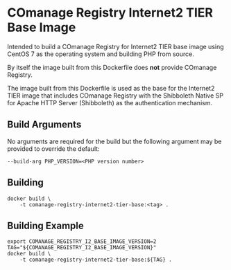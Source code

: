 <!--
COmanage Registry Docker documentation

Portions licensed to the University Corporation for Advanced Internet
Development, Inc. ("UCAID") under one or more contributor license agreements.
See the NOTICE file distributed with this work for additional information
regarding copyright ownership.

UCAID licenses this file to you under the Apache License, Version 2.0
(the "License"); you may not use this file except in compliance with the
License. You may obtain a copy of the License at:

http://www.apache.org/licenses/LICENSE-2.0

Unless required by applicable law or agreed to in writing, software
distributed under the License is distributed on an "AS IS" BASIS,
WITHOUT WARRANTIES OR CONDITIONS OF ANY KIND, either express or implied.
See the License for the specific language governing permissions and
limitations under the License.
-->

# COmanage Registry Internet2 TIER Base Image

Intended to build a COmanage Registry for Internet2 TIER base image
using CentOS 7 as the operating system and building PHP from source.

By itself the image built from this Dockerfile does **not** provide
COmanage Registry.

The image built from this Dockerfile is used as the base
for the Internet2 TIER image that includes COmanage Registry
with the Shibboleth Native SP for Apache HTTP Server (Shibboleth)
as the authentication mechanism.

## Build Arguments

No arguments are required for the build but the following argument
may be provided to override the default:

```
--build-arg PHP_VERSION=<PHP version number>
```

## Building

```
docker build \
    -t comanage-registry-internet2-tier-base:<tag> .
```

## Building Example

```
export COMANAGE_REGISTRY_I2_BASE_IMAGE_VERSION=2
TAG="${COMANAGE_REGISTRY_I2_BASE_IMAGE_VERSION}"
docker build \
    -t comanage-registry-internet2-tier-base:${TAG} .
```
